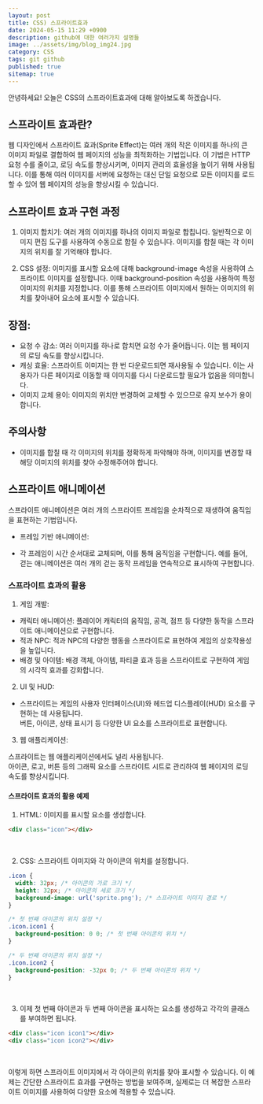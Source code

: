 ```yaml
---
layout: post
title: CSS) 스프라이트효과
date: 2024-05-15 11:29 +0900
description: github에 대한 여러가지 설명들
image: ../assets/img/blog_img24.jpg
category: CSS
tags: git github
published: true
sitemap: true
---
```


안녕하세요! 오늘은 CSS의 스프라이트효과에 대해 알아보도록 하겠습니다. 


## 스프라이트 효과란?
웹 디자인에서 스프라이트 효과(Sprite Effect)는 여러 개의 작은 이미지를 하나의 큰 이미지 파일로 결합하여 웹 페이지의 성능을 최적화하는 기법입니다. 이 기법은 HTTP 요청 수를 줄이고, 로딩 속도를 향상시키며, 이미지 관리의 효율성을 높이기 위해 사용됩니다.
이를 통해 여러 이미지를 서버에 요청하는 대신 단일 요청으로 모든 이미지를 로드할 수 있어 웹 페이지의 성능을 향상시킬 수 있습니다.

## 스프라이트 효과 구현 과정
1. 이미지 합치기:
여러 개의 이미지를 하나의 이미지 파일로 합칩니다. 일반적으로 이미지 편집 도구를 사용하여 수동으로 합칠 수 있습니다. 이미지를 합칠 때는 각 이미지의 위치를 잘 기억해야 합니다.

2. CSS 설정: 
이미지를 표시할 요소에 대해 background-image 속성을 사용하여 스프라이트 이미지를 설정합니다. 이때 background-position 속성을 사용하여 특정 이미지의 위치를 지정합니다. 이를 통해 스프라이트 이미지에서 원하는 이미지의 위치를 찾아내어 요소에 표시할 수 있습니다.



## 장점: <br>
- 요청 수 감소: 여러 이미지를 하나로 합치면 요청 수가 줄어듭니다. 이는 웹 페이지의 로딩 속도를 향상시킵니다.
- 캐싱 효율: 스프라이트 이미지는 한 번 다운로드되면 재사용될 수 있습니다. 이는 사용자가 다른 페이지로 이동할 때 이미지를 다시 다운로드할 필요가 없음을 의미합니다.
- 이미지 교체 용이: 이미지의 위치만 변경하여 교체할 수 있으므로 유지 보수가 용이합니다.

## 주의사항 <br>
- 이미지를 합칠 때 각 이미지의 위치를 정확하게 파악해야 하며, 이미지를 변경할 때 해당 이미지의 위치를 찾아 수정해주어야 합니다.


## 스프라이트 애니메이션
스프라이트 애니메이션은 여러 개의 스프라이트 프레임을 순차적으로 재생하여 움직임을 표현하는 기법입니다.<br>

- 프레임 기반 애니메이션:<br>

- 각 프레임이 시간 순서대로 교체되며, 이를 통해 움직임을 구현합니다. 예를 들어, 걷는 애니메이션은 여러 개의 걷는 동작 프레임을 연속적으로 표시하여 구현합니다.


### 스프라이트 효과의 활용
01. 게임 개발:

- 캐릭터 애니메이션: 플레이어 캐릭터의 움직임, 공격, 점프 등 다양한 동작을 스프라이트 애니메이션으로 구현합니다.
- 적과 NPC: 적과 NPC의 다양한 행동을 스프라이트로 표현하여 게임의 상호작용성을 높입니다.
- 배경 및 아이템: 배경 객체, 아이템, 파티클 효과 등을 스프라이트로 구현하여 게임의 시각적 효과를 강화합니다.

02. UI 및 HUD:

- 스프라이트는 게임의 사용자 인터페이스(UI)와 헤드업 디스플레이(HUD) 요소를 구현하는 데 사용됩니다.<br>
버튼, 아이콘, 상태 표시기 등 다양한 UI 요소를 스프라이트로 표현합니다.<br>

03. 웹 애플리케이션:

스프라이트는 웹 애플리케이션에서도 널리 사용됩니다.<br>
아이콘, 로고, 버튼 등의 그래픽 요소를 스프라이트 시트로 관리하여 웹 페이지의 로딩 속도를 향상시킵니다.<br>

#### 스프라이트 효과의 활용 예제

1. HTML: 이미지를 표시할 요소를 생성합니다.
````html
<div class="icon"></div>
````

<br>

2. CSS: 스프라이트 이미지와 각 아이콘의 위치를 설정합니다.

````css
.icon {
  width: 32px; /* 아이콘의 가로 크기 */
  height: 32px; /* 아이콘의 세로 크기 */
  background-image: url('sprite.png'); /* 스프라이트 이미지 경로 */
}

/* 첫 번째 아이콘의 위치 설정 */
.icon.icon1 {
  background-position: 0 0; /* 첫 번째 아이콘의 위치 */
}

/* 두 번째 아이콘의 위치 설정 */
.icon.icon2 {
  background-position: -32px 0; /* 두 번째 아이콘의 위치 */
}
````

<br>

3. 이제 첫 번째 아이콘과 두 번째 아이콘을 표시하는 요소를 생성하고 각각의 클래스를 부여하면 됩니다.

````html
<div class="icon icon1"></div>
<div class="icon icon2"></div>
````

<br>

이렇게 하면 스프라이트 이미지에서 각 아이콘의 위치를 찾아 표시할 수 있습니다. 이 예제는 간단한 스프라이트 효과를 구현하는 방법을 보여주며, 실제로는 더 복잡한 스프라이트 이미지를 사용하여 다양한 요소에 적용할 수 있습니다.
